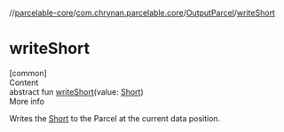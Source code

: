 //[parcelable-core](../../../index.md)/[com.chrynan.parcelable.core](../index.md)/[OutputParcel](index.md)/[writeShort](write-short.md)



# writeShort  
[common]  
Content  
abstract fun [writeShort](write-short.md)(value: [Short](https://kotlinlang.org/api/latest/jvm/stdlib/kotlin/-short/index.html))  
More info  


Writes the [Short](write-short.md) to the Parcel at the current data position.

  



